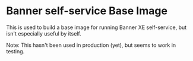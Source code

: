 Banner self-service Base Image
==============================

This is used to build a base image for running Banner XE self-service, but isn't
especially useful by itself.

Note: This hasn't been used in production (yet), but seems to work in testing.
